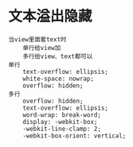 # 文本溢出隐藏
	当view里面套text时
		单行给view加
		多行给view、text都可以
	单行
		text-overflow: ellipsis;
		white-space: nowrap;
		overflow: hidden;
	多行
		overflow: hidden;
		text-overflow: ellipsis;
		word-wrap: break-word;
		display: -webkit-box;
		-webkit-line-clamp: 2;
		-webkit-box-orient: vertical;